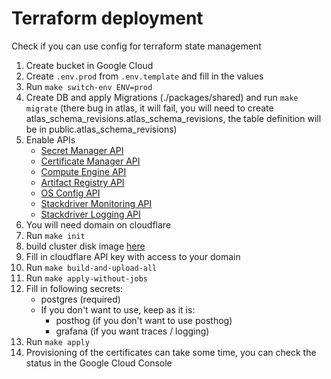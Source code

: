 # Terraform deployment

Check if you can use config for terraform state management

1. Create bucket in Google Cloud
2. Create `.env.prod` from `.env.template` and fill in the values
3. Run `make switch-env ENV=prod`
4. Create DB and apply Migrations (./packages/shared) and run `make migrate` (there bug in atlas, it will fail, you will need to create atlas_schema_revisions.atlas_schema_revisions, the table definition will be in public.atlas_schema_revisions)
5. Enable APIs
   - [Secret Manager API](https://console.cloud.google.com/apis/library/secretmanager.googleapis.com)
   - [Certificate Manager API](https://console.cloud.google.com/apis/library/certificatemanager.googleapis.com)
   - [Compute Engine API](https://console.cloud.google.com/apis/library/compute.googleapis.com)
   - [Artifact Registry API](https://console.cloud.google.com/apis/library/artifactregistry.googleapis.com)
   - [OS Config API](https://console.cloud.google.com/apis/library/osconfig.googleapis.com)
   - [Stackdriver Monitoring API](https://console.cloud.google.com/apis/library/monitoring.googleapis.com)
   - [Stackdriver Logging API](https://console.cloud.google.com/apis/library/logging.googleapis.com)
6. You will need domain on cloudflare
7. Run `make init`
8. build cluster disk image [here](./packages/cluster-disk-image)
9. Fill in cloudflare API key with access to your domain
10. Run `make build-and-upload-all`
11. Run `make apply-without-jobs`
12. Fill in following secrets:
    - postgres (required)
    - If you don't want to use, keep as it is:
      - posthog (if you don't want to use posthog)
      - grafana (if you want traces / logging)
13. Run `make apply`
14. Provisioning of the certificates can take some time, you can check the status in the Google Cloud Console

